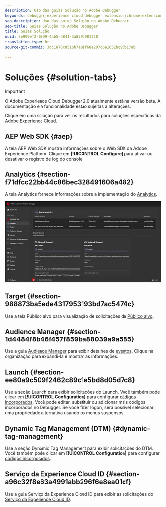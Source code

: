 ```yaml
---
description: Uso das guias Solução no Adobe Debugger
keywords: debugger;experience cloud debugger extension;chrome;extension;summary;clear;requests;solutions;solution;information;analytics;target;audience manager;media optimizer;amo;id service
seo-description: Uso das guias Solução no Adobe Debugger
seo-title: Guias Solução no Adobe Debugger
title: Guias Solução
uuid: 5e999ef2-6399-4ab5-a841-3a839d081728
translation-type: ht
source-git-commit: 3dc1876c0516b7a81f68a207c6a1651bc95b17ab

---
```



# Soluções {#solution-tabs}

>[!IMPORTANT]
>
>O Adobe Experience Cloud Debugger 2.0 atualmente está na versão beta. A documentação e a funcionalidade estão sujeitas a alterações.

Clique em uma solução para ver os resultados para soluções específicas da Adobe Experience Cloud.

## AEP Web SDK {#aep}

A tela AEP Web SDK mostra informações sobre o Web SDK da Adobe Experience Platform. Clique em **[!UICONTROL Configure]** para ativar ou desativar o registro de log do console.

## Analytics {#section-f71dfcc22bb44c86bec328491606a482}

A tela Analytics fornece informações sobre a implementação do [Analytics](https://docs.adobe.com/content/help/pt-BR/analytics/landing/home.html).

![](assets/analytics.jpg)

## Target {#section-988873ba5ede4317953193bd7ac5474c}

Use a tela Público alvo para visualização de solicitações de [Público alvo](https://docs.adobe.com/content/help/pt-BR/target/using/target-home.html)<!-- or [Mbox Trace](https://docs.adobe.com/content/help/en/target/using/activities/troubleshoot-activities/content-trouble.html) response details-->.

## Audience Manager {#section-1d4484f8b46f457f859ba88039a9a585}

Use a guia [Audience Manager](https://docs.adobe.com/content/help/pt-BR/audience-manager/user-guide/aam-home.html) para exibir detalhes de [eventos](https://docs.adobe.com/content/help/pt-BR/audience-manager/user-guide/api-and-sdk-code/dcs/dcs-event-calls/dcs-event-calls.html). Clique na organização para expandi-la e mostrar as informações.

## Launch {#section-ee80a9c509f2462c89c1e5bd8d05d7c8}

Use a seção Launch para exibir solicitações do Launch. Você também pode clicar em **[!UICONTROL Configuration]** para configurar [códigos incorporados](https://docs.adobe.com/content/help/pt-BR/launch/using/reference/upgrade/link-dtm-embed-code.html). Você pode editar, substituir ou adicionar mais códigos incorporados no Debugger. Se você fizer logon, será possível selecionar uma propriedade alternativa usando os menus suspensos.

## Dynamic Tag Management (DTM) {#dynamic-tag-management}

Use a seção Dynamic Tag Management para exibir solicitações do DTM. Você também pode clicar em **[!UICONTROL Configuration]** para configurar [códigos incorporados](https://docs.adobe.com/content/help/pt-BR/dtm/using/client-side/code.html).

## Serviço da Experience Cloud ID {#section-a96c32f8e63a4991abb296f6e8ea01cf}

Use a guia Serviço da Experience Cloud ID para exibir as solicitações do [Serviço da Experience Cloud ID](https://docs.adobe.com/content/help/pt-BR/id-service/using/home.html).